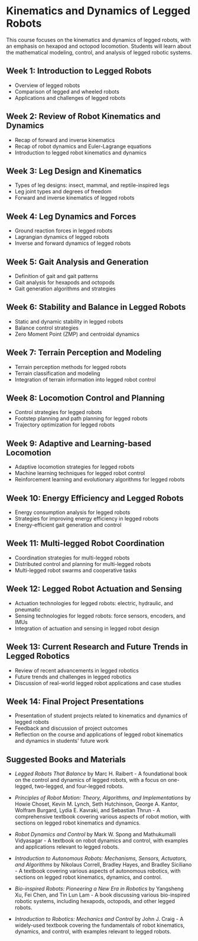 # Kinematics and Dynamics of Legged Robots

This course focuses on the kinematics and dynamics of legged robots,
with an emphasis on hexapod and octopod locomotion. Students will
learn about the mathematical modeling, control, and analysis of legged
robotic systems.

## Week 1: Introduction to Legged Robots

*    Overview of legged robots
*    Comparison of legged and wheeled robots
*    Applications and challenges of legged robots

## Week 2: Review of Robot Kinematics and Dynamics

*    Recap of forward and inverse kinematics
*    Recap of robot dynamics and Euler-Lagrange equations
*    Introduction to legged robot kinematics and dynamics

## Week 3: Leg Design and Kinematics

*    Types of leg designs: insect, mammal, and reptile-inspired legs
*    Leg joint types and degrees of freedom
*    Forward and inverse kinematics of legged robots

## Week 4: Leg Dynamics and Forces

*    Ground reaction forces in legged robots
*    Lagrangian dynamics of legged robots
*    Inverse and forward dynamics of legged robots

## Week 5: Gait Analysis and Generation

*    Definition of gait and gait patterns
*    Gait analysis for hexapods and octopods
*    Gait generation algorithms and strategies

## Week 6: Stability and Balance in Legged Robots

*    Static and dynamic stability in legged robots
*    Balance control strategies
*    Zero Moment Point (ZMP) and centroidal dynamics

## Week 7: Terrain Perception and Modeling

*    Terrain perception methods for legged robots
*    Terrain classification and modeling
*    Integration of terrain information into legged robot control

## Week 8: Locomotion Control and Planning

*    Control strategies for legged robots
*    Footstep planning and path planning for legged robots
*    Trajectory optimization for legged robots

## Week 9: Adaptive and Learning-based Locomotion

*    Adaptive locomotion strategies for legged robots
*    Machine learning techniques for legged robot control
*    Reinforcement learning and evolutionary algorithms for legged robots

## Week 10: Energy Efficiency and Legged Robots

*    Energy consumption analysis for legged robots
*    Strategies for improving energy efficiency in legged robots
*    Energy-efficient gait generation and control

## Week 11: Multi-legged Robot Coordination

*    Coordination strategies for multi-legged robots
*    Distributed control and planning for multi-legged robots
*    Multi-legged robot swarms and cooperative tasks

## Week 12: Legged Robot Actuation and Sensing

*    Actuation technologies for legged robots: electric, hydraulic, and pneumatic
*    Sensing technologies for legged robots: force sensors, encoders, and IMUs
*    Integration of actuation and sensing in legged robot design

## Week 13: Current Research and Future Trends in Legged Robotics

*    Review of recent advancements in legged robotics
*    Future trends and challenges in legged robotics
*    Discussion of real-world legged robot applications and case studies

## Week 14: Final Project Presentations

*    Presentation of student projects related to kinematics and dynamics of legged robots
*    Feedback and discussion of project outcomes
*    Reflection on the course and applications of legged robot kinematics and dynamics in students' future work

## Suggested Books and Materials

*    _Legged Robots That Balance_ by Marc H. Raibert - A foundational
     book on the control and dynamics of legged robots, with a focus
     on one-legged, two-legged, and four-legged robots.

*    _Principles of Robot Motion: Theory, Algorithms, and
     Implementations_ by Howie Choset, Kevin M. Lynch, Seth
     Hutchinson, George A. Kantor, Wolfram Burgard, Lydia E. Kavraki,
     and Sebastian Thrun - A comprehensive textbook covering various
     aspects of robot motion, with sections on legged robot kinematics
     and dynamics.

*    _Robot Dynamics and Control_ by Mark W. Spong and Mathukumalli
     Vidyasagar - A textbook on robot dynamics and control, with
     examples and applications relevant to legged robots.

*    _Introduction to Autonomous Robots: Mechanisms, Sensors,
     Actuators, and Algorithms_ by Nikolaus Correll, Bradley Hayes,
     and Bradley Siciliano - A textbook covering various aspects of
     autonomous robotics, with sections on legged robot kinematics,
     dynamics, and control.

*    _Bio-inspired Robots: Pioneering a New Era in Robotics_ by
     Yangsheng Xu, Fei Chen, and Tin Lun Lam - A book discussing
     various bio-inspired robotic systems, including hexapods,
     octopods, and other legged robots.

*    _Introduction to Robotics: Mechanics and Control_ by John
     J. Craig - A widely-used textbook covering the fundamentals of
     robot kinematics, dynamics, and control, with examples relevant
     to legged robots.
